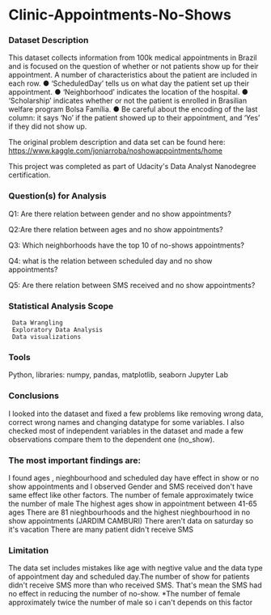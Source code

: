 # Clinic-Appointments-No-Shows

### Dataset Description
This dataset collects information from 100k medical appointments in Brazil and is focused on the question of whether or not patients show up for their appointment. A number of characteristics about the patient are included in each row. ● ‘ScheduledDay’ tells us on what day the patient set up their appointment. ● ‘Neighborhood’ indicates the location of the hospital. ● ‘Scholarship’ indicates whether or not the patient is enrolled in Brasilian welfare program Bolsa Família. ● Be careful about the encoding of the last column: it says ‘No’ if the patient showed up to their appointment, and ‘Yes’ if they did not show up.

The original problem description and data set can be found here: https://www.kaggle.com/joniarroba/noshowappointments/home

This project was completed as part of Udacity's Data Analyst Nanodegree certification.


### Question(s) for Analysis

Q1: Are there relation between gender and no show appointments?

Q2:Are there relation between ages and no show appointments?

Q3: Which neighborhoods have the top 10 of no-shows appointments?

Q4: what is the relation between scheduled day and no show appointments?

Q5: Are there relation between SMS received and no show appointments?

### Statistical Analysis Scope
     Data Wrangling
     Exploratory Data Analysis
     Data visualizations

### Tools
Python, libraries: numpy, pandas, matplotlib, seaborn
Jupyter Lab

### Conclusions
I looked into the dataset and fixed a few problems like removing wrong data, correct wrong names and changing datatype for some variables. I also checked most of independent variables in the dataset and made a few observations compare them to the dependent one (no_show).

### The most important findings are:
I found ages , nieghbourhood and scheduled day have effect in show or no show appointments and I observed Gender and SMS received don't have same effect like other factors.
The number of female approximately twice the number of male
The highest ages show in appointment between 41-65 ages
There are 81 nieghbourhoods and the highest nieghbourhood in no show appointments (JARDIM CAMBURI)
There aren't data on saturday so it's vacation
There are many patient didn't receive SMS

### Limitation
The data set includes mistakes like age with negtive value and the data type of appointment day and scheduled day.The number of show for patients didn't receive SMS more than who received SMS. That's mean the SMS had no effect in reducing the number of no-show. *The number of female approximately twice the number of male so i can't depends on this factor